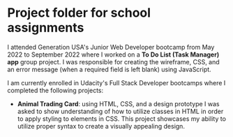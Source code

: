 # Project folder for school assignments

I attended Generation USA's Junior Web Developer bootcamp from May 2022 to September 2022 where I worked on a **To Do List (Task Manager) app** group project. I was responsible for creating the wireframe, CSS, and an error message (when a required field is left blank) using JavaScript.

I am currently enrolled in Udacity's Full Stack Developer bootcamps where I completed the following projects:
- **Animal Trading Card**: using HTML, CSS, and a design prototype I was asked to show understanding of how to utilize classes in HTML in order to apply styling to elements in CSS. This project showcases my ability to utilize proper syntax to create a visually appealing design.
